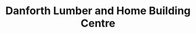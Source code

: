 ---
title: "Danforth Lumber and Home Building Centre"
url: /toronto/danforth-lumber-and-home-building-centre/
shop: Baumarkt
---